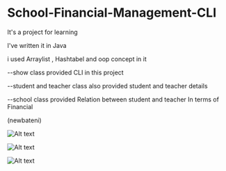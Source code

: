 # School-Financial-Management-CLI
It's a  project for learning 

I've written it in Java

i used Arraylist , Hashtabel and oop concept in it 

--show class provided CLI in this project 

--student and teacher class also provided student and teacher details 

--school class provided Relation between student and teacher  In terms of Financial

(newbateni)

![Alt text](https://raw.githubusercontent.com/newbateni2/School-Financial-Management-CLI/master/Capture2.PNG?raw=true "P 1")


![Alt text](https://raw.githubusercontent.com/newbateni2/School-Financial-Management-CLI/master/Capture3.PNG?raw=true "P 2")


![Alt text](https://raw.githubusercontent.com/newbateni2/School-Financial-Management-CLI/master/Capture4.PNG?raw=true "P 3")
